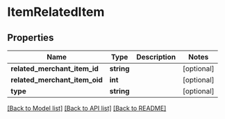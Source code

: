 # ItemRelatedItem

## Properties
Name | Type | Description | Notes
------------ | ------------- | ------------- | -------------
**related_merchant_item_id** | **string** |  | [optional] 
**related_merchant_item_oid** | **int** |  | [optional] 
**type** | **string** |  | [optional] 

[[Back to Model list]](../README.md#documentation-for-models) [[Back to API list]](../README.md#documentation-for-api-endpoints) [[Back to README]](../README.md)


